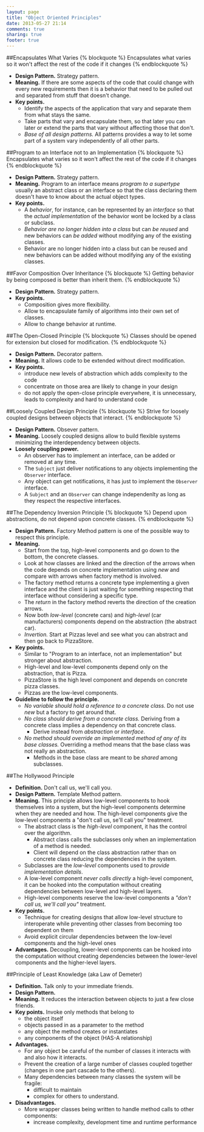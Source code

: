 ```yaml
---
layout: page
title: "Object Oriented Principles"
date: 2013-05-27 21:14
comments: true
sharing: true
footer: true
---
```

##<a id="encapsulates_what_varies_principle">Encapsulates What Varies</a>
{% blockquote %}
Encapsulates what varies so it won't affect the rest of the code if it changes
{% endblockquote %}
* __Design Pattern.__ Strategy pattern.
* __Meaning.__ If there are some aspects of the code that could change with every new requirements then it is a behavior that need to be pulled out and separated from stuff that doesn't change.
* __Key points.__
    * Identify the aspects of the application that vary and separate them from what stays the same.
    * Take parts that vary and encapsulate them, so that later you can later or extend the parts that vary without affecting those that don't.
    * _Base of all design patterns._ All patterns provides a way to let some part of a system vary independently of all other parts.

##<a id="program_to_interface_principle">Program to an Interface not to an Implementation</a>
{% blockquote %}
Encapsulates what varies so it won't affect the rest of the code if it changes
{% endblockquote %}
* __Design Pattern.__ Strategy pattern.
* __Meaning.__ Program to an interface means _program to a supertype_ usually an abstract class or an interface so that the class declaring them doesn't have to know about the actual object types.
* __Key points.__
    * A _behavior_, for instance, can be represented by an _interface_ so that the _actual implementation_ of the behavior wont be locked by a class or subclass.
    * _Behavior are no longer hidden into a class_ but can _be reused_ and new behaviors can _be added_ without modifying any of the existing classes.
    * Behavior are no longer hidden into a class but can be reused and new behaviors can be added without modifying any of the existing classes.

##<a id="composition_over_inheritance_principle">Favor Composition Over Inheritance</a>
{% blockquote %}
Getting behavior by being composed is better than inherit them.
{% endblockquote %}
* __Design Pattern.__ Strategy pattern.
* __Key points.__
    * Composition gives more flexibility.
    * Allow to encapsulate family of algorithms into their own set of classes.
    * Allow to change behavior at runtime.



##<a id="open_close_principle">The Open-Closed Principle</a>
{% blockquote %}
Classes should be opened for extension but closed for modification.
{% endblockquote %}
* __Design Pattern.__ Decorator pattern.
* __Meaning.__ It allows code to be extended without direct modification.
* __Key points.__
    * introduce new levels of abstraction which adds complexity to the code
    * concentrate on those area are likely to change in your design
    * do not apply the open-close principle everywhere, it is unnecessary, leads to complexity and hard to understand code

##<a id="loosely_coupled_principle">Loosely Coupled Design Principle</a>
{% blockquote %}
Strive for loosely coupled designs between objects that interact.
{% endblockquote %}
* __Design Pattern.__ Obsever pattern.
* __Meaning.__ Loosely coupled designs allow to build flexible systems minimizing the interdependency between objects.
* __Loosely coupling power.__
    * An observer has to implement an interface, can be added or removed at any time.
    * The `Subject` just deliver notifications to any objects implementing the `Observer` interface.
    * Any object can get notifications, it has just to implement the `Observer` interface.
    * A `Subject` and an `Observer` can change independenlty as long as they respect the respective interfaces.

##<a id="inversion_principle">The Dependency Inversion Principle</a>
{% blockquote %}
Depend upon abstractions, do not depend upon concrete classes.
{% endblockquote %}
* __Design Pattern.__ Factory Method pattern is one of the possible way to respect this principle.
* __Meaning.__
    * Start from the top, high-level components and go down to the bottom, the concrete classes.
    * Look at how classes are linked and the direction of the arrows when the code depends on concrete implementation using _new_ and compare with arrows when factory method is involved.
    * The factory method returns a concrete type implementing a given interface and the client is just waiting for something respecting that interface without considering a specific type.
    * The _return_ in the factory method reverts the direction of the creation arrows.
    * Now both _low-level_ (concrete cars) and _high-level_ (car manufacturers) components depend on the abstraction (the abstract car).
    * _Invertion._ Start at Pizzas level and see what you can abstract and then go back to PizzaStore.
* __Key points.__
    * Similar to "Program to an interface, not an implementation" but stronger about abstraction.
    * High-level and low-level components depend only on the abstraction, that is Pizza.
    * PizzaStore is the high level component and depends on concrete pizza classes.
    * Pizzas are the low-level components.
* __Guideline to follow the principle.__
    * _No variable should hold a reference to a concrete class._ Do not use _new_ but a factory to get around that.
    * _No class should derive from a concrete class._ Deriving from a concrete class implies a dependency on that concrete class.
        * Derive instead from _abstraction_ or _interface_.
    * _No method should override an implemented method of any of its base classes._ Overriding a method means that the base class was not really an abstraction.
        * Methods in the base class are meant to be _shared_ among subclasses.

##<a id="hollywood_principle">The Hollywood Principle</a>
* __Definition.__ Don't call us, we'll call you.
* __Design Pattern.__ Template Method pattern.
* __Meaning.__ This principle allows low-level components to hook themselves into a system, but the high-level components determine when they are needed and how. The high-level components give the low-level components a "don't call us, se'll call you" treatment.
    * The abstract class is the _high-level_ component, it has the control over the algorithm.
	    * Abstract class calls the subclasses only when an implementation of a method is needed.
	    * Client will depend on the class abstraction rather than on concrete class reducing the dependencies in the system.
    * Subclasses are the _low-level_ components used to _provide implementation details_.
    * A low-level component _never calls directly_ a high-level component, it can be hooked into the computation without creating dependencies between low-level and high-level layers.
    * High-level components reserve the low-level components a _"don't call us, we'll call you"_ treatment.
* __Key points.__
    * Technique for creating designs that allow low-level structure to interoperate while preventing other classes from becoming too dependent on them
    * Avoid explicit circular dependencies between the low-level components and the high-level ones
* __Advantages.__ Decoupling, lower-level components can be hooked into the computation without creating dependencies between the lower-level components and the higher-level layers.

##Principle of Least Knowledge (aka Law of Demeter)
* __Definition.__ Talk only to your immediate friends.
* __Design Pattern.__
* __Meaning.__ It reduces the interaction between objects to just a few close friends.
* __Key points.__ Invoke only methods that belong to
    * the object itself
    * objects passed in as a parameter to the method
    * any object the method creates or instantiates
    * any components of the object (HAS-A relationship)
* __Advantages.__
    * For any object be careful of the number of classes it interacts with and also how it interacts.
    * Prevent the creation of a large number of classes coupled together (changes in one part cascade to the others).
    * Many dependencies between many classes the system will be fragile:
        * difficult to maintain
        * complex for others to understand.
* __Disadvantages.__
    * More wrapper classes being written to handle method calls to other components:
        * increase complexity, development time and runtime performance





